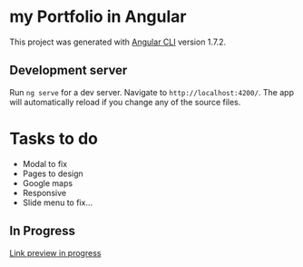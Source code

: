 # my Portfolio in Angular

This project was generated with [Angular CLI](https://github.com/angular/angular-cli) version 1.7.2.

## Development server

Run `ng serve` for a dev server. Navigate to `http://localhost:4200/`. The app will automatically reload if you change any of the source files.

# Tasks to do

  - Modal to fix
  - Pages to design
  - Google maps
  - Responsive
  - Slide menu to fix...

## In Progress
[Link preview in progress](http://vivacious-kiss.surge.sh/)
